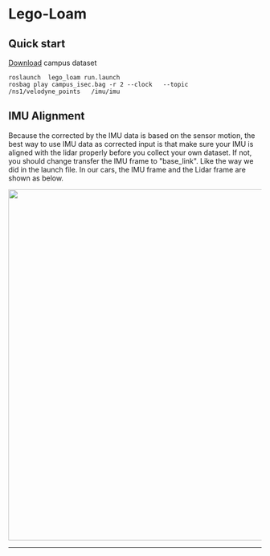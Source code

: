 # Lego-Loam



## Quick start
[Download](https://drive.google.com/file/d/11lYeENSYiwqLT3WJK8DymWcJKXYoiv-L/view?usp=sharing) campus dataset

```
roslaunch  lego_loam run.launch
rosbag play campus_isec.bag -r 2 --clock   --topic  /ns1/velodyne_points   /imu/imu
```

## IMU Alignment
Because the corrected by the IMU data is based on the sensor motion, the best way to use IMU data as corrected input is that make sure your IMU is aligned with the lidar properly before you collect your own dataset. If not, you should change transfer the IMU frame to "base_link". Like the way we did in the launch file. In our cars, the IMU frame and the Lidar frame are shown as below.

<img src="https://user-images.githubusercontent.com/51788243/170725229-5c6bf6e8-3f32-47b4-95fa-f04c07708513.jpg" width="700">



***

